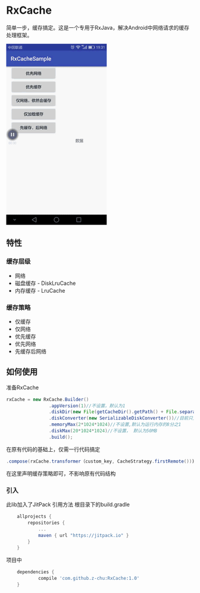 # RxCache
简单一步，缓存搞定。这是一个专用于RxJava，解决Android中网络请求的缓存处理框架。

<img src="/screenshots/s0.gif" alt="screenshot" title="screenshot" width="270" height="486" />

## 特性
### 缓存层级

* 网络
* 磁盘缓存 - DiskLruCache
* 内存缓存 - LruCache

### 缓存策略 

* 仅缓存
* 仅网络
* 优先缓存
* 优先网络
* 先缓存后网络

## 如何使用

准备RxCache
```java
rxCache = new RxCache.Builder()
                .appVersion(1)//不设置，默认为1
                .diskDir(new File(getCacheDir().getPath() + File.separator + "data-cache"))
                .diskConverter(new SerializableDiskConverter())//目前只支持Serializable缓存
                .memoryMax(2*1024*1024)//不设置,默认为运行内存的8分之1
                .diskMax(20*1024*1024)//不设置， 默认为50MB
                .build();
```
在原有代码的基础上，仅需一行代码搞定
```java
.compose(rxCache.transformer（custom_key, CacheStrategy.firstRemote()))
```
在这里声明缓存策略即可，不影响原有代码结构

### 引入
此lib加入了JitPack 引用方法 根目录下的build.gradle

```groovy
	allprojects {
		repositories {
			...
			maven { url "https://jitpack.io" }
		}
	}
```
项目中
```groovy
	dependencies {
	        compile 'com.github.z-chu:RxCache:1.0'
	}
```